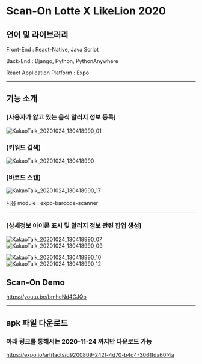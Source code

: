 # Scan-On Lotte X LikeLion 2020



## 언어 및 라이브러리


Front-End : React-Native, Java Script

Back-End : Django, Python, PythonAnywhere

React Application Platform : Expo


---

## 기능 소개

### [사용자가 앓고 있는 음식 알러지 정보 등록]

![KakaoTalk_20201024_130418990_01](https://user-images.githubusercontent.com/26588989/97098908-a9ea3900-16c5-11eb-9550-fc59e109da7e.jpg)

### [키워드 검색]

![KakaoTalk_20201024_130418990](https://user-images.githubusercontent.com/26588989/97098910-af478380-16c5-11eb-9ec4-b86c6f76b9df.jpg)

### [바코드 스캔]

![KakaoTalk_20201024_130418990_17](https://user-images.githubusercontent.com/26588989/97098917-c4241700-16c5-11eb-88fb-d41522b3d78e.jpg)

사용 module : expo-barcode-scanner

---

### [상세정보 아이콘 표시 및 알러지 정보 관련 팝업 생성]

![KakaoTalk_20201024_130418990_07](https://user-images.githubusercontent.com/26588989/97098919-daca6e00-16c5-11eb-8752-caca73298d95.jpg)
![KakaoTalk_20201024_130418990_09](https://user-images.githubusercontent.com/26588989/97098927-f2a1f200-16c5-11eb-81a0-f6756340ef00.jpg)

![KakaoTalk_20201024_130418990_10](https://user-images.githubusercontent.com/26588989/97098922-e6b63000-16c5-11eb-85ce-770d385cd779.jpg)
![KakaoTalk_20201024_130418990_12](https://user-images.githubusercontent.com/26588989/97098924-e9b12080-16c5-11eb-993f-4f2c4cc8a3b9.jpg)



## Scan-On Demo

https://youtu.be/bmheNd4CJQo

---

## apk 파일 다운로드

### 아래 링크를 통해서는 2020-11-24 까지만 다운로드 가능

https://expo.io/artifacts/d9200809-242f-4d70-b4d4-3061fda60f4a
